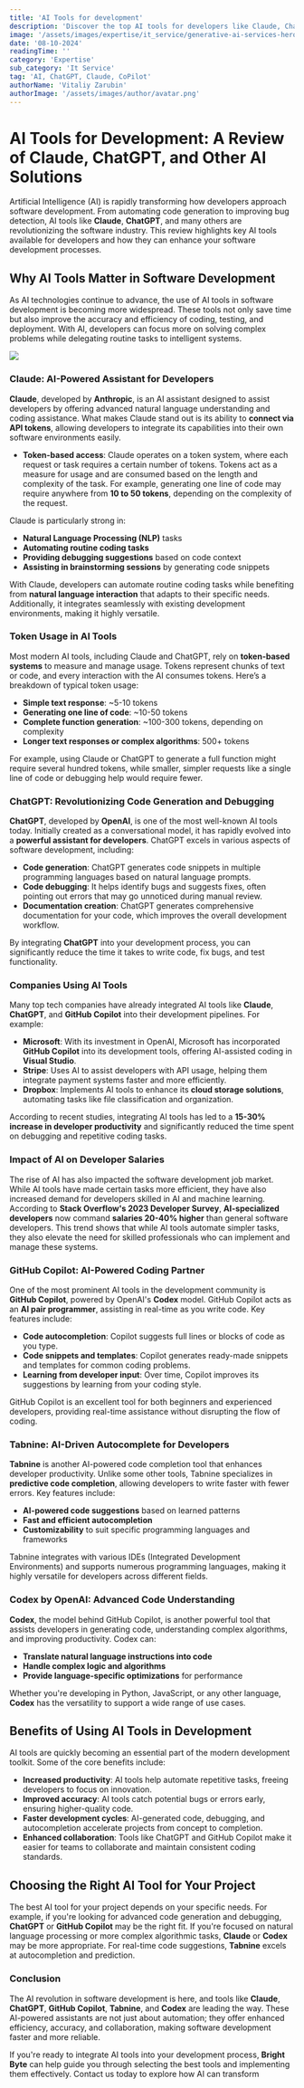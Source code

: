```yaml
---
title: 'AI Tools for development'
description: 'Discover the top AI tools for developers like Claude, ChatGPT, GitHub Copilot, and Tabnine. Enhance your software development process with AI-driven code generation and debugging.'
image: '/assets/images/expertise/it_service/generative-ai-services-hero-banner.webp'
date: '08-10-2024'
readingTime: ''
category: 'Expertise'
sub_category: 'It Service'
tag: 'AI, ChatGPT, Claude, CoPilot'
authorName: 'Vitaliy Zarubin'
authorImage: '/assets/images/author/avatar.png'
---
```


# AI Tools for Development: A Review of Claude, ChatGPT, and Other AI Solutions

Artificial Intelligence (AI) is rapidly transforming how developers approach software development. From automating code generation to improving bug detection, AI tools like **Claude**, **ChatGPT**, and many others are revolutionizing the software industry. This review highlights key AI tools available for developers and how they can enhance your software development processes.

## Why AI Tools Matter in Software Development

As AI technologies continue to advance, the use of AI tools in software development is becoming more widespread. These tools not only save time but also improve the accuracy and efficiency of coding, testing, and deployment. With AI, developers can focus more on solving complex problems while delegating routine tasks to intelligent systems.

![](https://imgur.com/ypQHGW6.jpg)

### Claude: AI-Powered Assistant for Developers

**Claude**, developed by **Anthropic**, is an AI assistant designed to assist developers by offering advanced natural language understanding and coding assistance. What makes Claude stand out is its ability to **connect via API tokens**, allowing developers to integrate its capabilities into their own software environments easily.

- **Token-based access**: Claude operates on a token system, where each request or task requires a certain number of tokens. Tokens act as a measure for usage and are consumed based on the length and complexity of the task. For example, generating one line of code may require anywhere from **10 to 50 tokens**, depending on the complexity of the request.

Claude is particularly strong in:

- **Natural Language Processing (NLP)** tasks
- **Automating routine coding tasks**
- **Providing debugging suggestions** based on code context
- **Assisting in brainstorming sessions** by generating code snippets

With Claude, developers can automate routine coding tasks while benefiting from **natural language interaction** that adapts to their specific needs. Additionally, it integrates seamlessly with existing development environments, making it highly versatile.

### Token Usage in AI Tools

Most modern AI tools, including Claude and ChatGPT, rely on **token-based systems** to measure and manage usage. Tokens represent chunks of text or code, and every interaction with the AI consumes tokens. Here’s a breakdown of typical token usage:

- **Simple text response**: ~5-10 tokens
- **Generating one line of code**: ~10-50 tokens
- **Complete function generation**: ~100-300 tokens, depending on complexity
- **Longer text responses or complex algorithms**: 500+ tokens

For example, using Claude or ChatGPT to generate a full function might require several hundred tokens, while smaller, simpler requests like a single line of code or debugging help would require fewer.

### ChatGPT: Revolutionizing Code Generation and Debugging

**ChatGPT**, developed by **OpenAI**, is one of the most well-known AI tools today. Initially created as a conversational model, it has rapidly evolved into a **powerful assistant for developers**. ChatGPT excels in various aspects of software development, including:

- **Code generation**: ChatGPT generates code snippets in multiple programming languages based on natural language prompts.
- **Code debugging**: It helps identify bugs and suggests fixes, often pointing out errors that may go unnoticed during manual review.
- **Documentation creation**: ChatGPT generates comprehensive documentation for your code, which improves the overall development workflow.

By integrating **ChatGPT** into your development process, you can significantly reduce the time it takes to write code, fix bugs, and test functionality.

### Companies Using AI Tools

Many top tech companies have already integrated AI tools like **Claude**, **ChatGPT**, and **GitHub Copilot** into their development pipelines. For example:

- **Microsoft**: With its investment in OpenAI, Microsoft has incorporated **GitHub Copilot** into its development tools, offering AI-assisted coding in **Visual Studio**.
- **Stripe**: Uses AI to assist developers with API usage, helping them integrate payment systems faster and more efficiently.
- **Dropbox**: Implements AI tools to enhance its **cloud storage solutions**, automating tasks like file classification and organization.

According to recent studies, integrating AI tools has led to a **15-30% increase in developer productivity** and significantly reduced the time spent on debugging and repetitive coding tasks.

### Impact of AI on Developer Salaries

The rise of AI has also impacted the software development job market. While AI tools have made certain tasks more efficient, they have also increased demand for developers skilled in AI and machine learning. According to **Stack Overflow's 2023 Developer Survey**, **AI-specialized developers** now command **salaries 20-40% higher** than general software developers. This trend shows that while AI tools automate simpler tasks, they also elevate the need for skilled professionals who can implement and manage these systems.

### GitHub Copilot: AI-Powered Coding Partner

One of the most prominent AI tools in the development community is **GitHub Copilot**, powered by OpenAI's **Codex** model. GitHub Copilot acts as an **AI pair programmer**, assisting in real-time as you write code. Key features include:

- **Code autocompletion**: Copilot suggests full lines or blocks of code as you type.
- **Code snippets and templates**: Copilot generates ready-made snippets and templates for common coding problems.
- **Learning from developer input**: Over time, Copilot improves its suggestions by learning from your coding style.

GitHub Copilot is an excellent tool for both beginners and experienced developers, providing real-time assistance without disrupting the flow of coding.

### Tabnine: AI-Driven Autocomplete for Developers

**Tabnine** is another AI-powered code completion tool that enhances developer productivity. Unlike some other tools, Tabnine specializes in **predictive code completion**, allowing developers to write faster with fewer errors. Key features include:

- **AI-powered code suggestions** based on learned patterns
- **Fast and efficient autocompletion**
- **Customizability** to suit specific programming languages and frameworks

Tabnine integrates with various IDEs (Integrated Development Environments) and supports numerous programming languages, making it highly versatile for developers across different fields.

### Codex by OpenAI: Advanced Code Understanding

**Codex**, the model behind GitHub Copilot, is another powerful tool that assists developers in generating code, understanding complex algorithms, and improving productivity. Codex can:

- **Translate natural language instructions into code**
- **Handle complex logic and algorithms**
- **Provide language-specific optimizations** for performance

Whether you're developing in Python, JavaScript, or any other language, **Codex** has the versatility to support a wide range of use cases.

## Benefits of Using AI Tools in Development

AI tools are quickly becoming an essential part of the modern development toolkit. Some of the core benefits include:

- **Increased productivity**: AI tools help automate repetitive tasks, freeing developers to focus on innovation.
- **Improved accuracy**: AI tools catch potential bugs or errors early, ensuring higher-quality code.
- **Faster development cycles**: AI-generated code, debugging, and autocompletion accelerate projects from concept to completion.
- **Enhanced collaboration**: Tools like ChatGPT and GitHub Copilot make it easier for teams to collaborate and maintain consistent coding standards.

## Choosing the Right AI Tool for Your Project

The best AI tool for your project depends on your specific needs. For example, if you're looking for advanced code generation and debugging, **ChatGPT** or **GitHub Copilot** may be the right fit. If you're focused on natural language processing or more complex algorithmic tasks, **Claude** or **Codex** may be more appropriate. For real-time code suggestions, **Tabnine** excels at autocompletion and prediction.

### Conclusion

The AI revolution in software development is here, and tools like **Claude**, **ChatGPT**, **GitHub Copilot**, **Tabnine**, and **Codex** are leading the way. These AI-powered assistants are not just about automation; they offer enhanced efficiency, accuracy, and collaboration, making software development faster and more reliable.

If you're ready to integrate AI tools into your development process, **Bright Byte** can help guide you through selecting the best tools and implementing them effectively. Contact us today to explore how AI can transform
